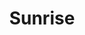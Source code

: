 ---
layout: product
product_id: 6628428906558
id: 6628428906558
title: Sunrise
body_html: >-
  <p>Handcrafted in Ottawa, Ontario.</p>

  <p>I originally made these prints for my apartment so I could proudly say that all the artwork in the place was original content. After moving to my new house and setting up my home office, they caused a lot of interest. So now you can have these in your home as well.</p>
vendor: Connell McCarthy
product_type: Posters, Prints, & Visual Artwork
created_at: 2021-07-27T17:02:08-04:00
handle: sunrise
updated_at: 2022-03-31T15:40:36-04:00
published_at: 2021-07-27T17:09:56-04:00
template_suffix: dark
status: active
published_scope: global
tags: abstract, Batch 05
admin_graphql_api_id: gid://shopify/Product/6628428906558
variants:
  - id: 39544989024318
    product_id: 6628428906558
    title: 8x10" / Black & White
    price: "45.00"
    sku: CM-DP-B5-02-XXS
    position: 1
    inventory_policy: continue
    compare_at_price: null
    fulfillment_service: manual
    inventory_management: shopify
    option1: 8x10"
    option2: Black & White
    option3: null
    created_at: 2021-07-27T17:02:08-04:00
    updated_at: 2022-02-07T16:11:01-05:00
    taxable: false
    barcode: null
    grams: 208
    image_id: 28624634282046
    weight: 0.208
    weight_unit: kg
    inventory_item_id: 41639416528958
    inventory_quantity: 100
    old_inventory_quantity: 100
    requires_shipping: true
    admin_graphql_api_id: gid://shopify/ProductVariant/39544989024318
  - id: 39544989057086
    product_id: 6628428906558
    title: 16x20" / Black & White
    price: "85.00"
    sku: CM-DP-B5-02-XS
    position: 2
    inventory_policy: continue
    compare_at_price: null
    fulfillment_service: manual
    inventory_management: shopify
    option1: 16x20"
    option2: Black & White
    option3: null
    created_at: 2021-07-27T17:02:08-04:00
    updated_at: 2022-02-07T16:11:02-05:00
    taxable: false
    barcode: null
    grams: 208
    image_id: 28624634282046
    weight: 0.208
    weight_unit: kg
    inventory_item_id: 41639416561726
    inventory_quantity: 100
    old_inventory_quantity: 100
    requires_shipping: true
    admin_graphql_api_id: gid://shopify/ProductVariant/39544989057086
  - id: 39544989089854
    product_id: 6628428906558
    title: 20x24" / Black & White
    price: "100.00"
    sku: CM-GP-B5-02-S
    position: 3
    inventory_policy: continue
    compare_at_price: null
    fulfillment_service: manual
    inventory_management: shopify
    option1: 20x24"
    option2: Black & White
    option3: null
    created_at: 2021-07-27T17:02:08-04:00
    updated_at: 2022-02-07T16:11:02-05:00
    taxable: false
    barcode: null
    grams: 208
    image_id: 28624634282046
    weight: 0.208
    weight_unit: kg
    inventory_item_id: 41639416594494
    inventory_quantity: 100
    old_inventory_quantity: 100
    requires_shipping: true
    admin_graphql_api_id: gid://shopify/ProductVariant/39544989089854
  - id: 39544989122622
    product_id: 6628428906558
    title: 24x30" / Black & White
    price: "120.00"
    sku: CM-GP-B5-02-M
    position: 4
    inventory_policy: continue
    compare_at_price: null
    fulfillment_service: manual
    inventory_management: shopify
    option1: 24x30"
    option2: Black & White
    option3: null
    created_at: 2021-07-27T17:02:08-04:00
    updated_at: 2022-02-07T16:11:01-05:00
    taxable: false
    barcode: null
    grams: 208
    image_id: 28624634282046
    weight: 0.208
    weight_unit: kg
    inventory_item_id: 41639416627262
    inventory_quantity: 100
    old_inventory_quantity: 100
    requires_shipping: true
    admin_graphql_api_id: gid://shopify/ProductVariant/39544989122622
  - id: 39544989155390
    product_id: 6628428906558
    title: 24x36" / Black & White
    price: "135.00"
    sku: CM-GP-B5-02-L
    position: 5
    inventory_policy: continue
    compare_at_price: null
    fulfillment_service: manual
    inventory_management: shopify
    option1: 24x36"
    option2: Black & White
    option3: null
    created_at: 2021-07-27T17:02:08-04:00
    updated_at: 2022-02-07T16:11:01-05:00
    taxable: false
    barcode: null
    grams: 208
    image_id: 28624634282046
    weight: 0.208
    weight_unit: kg
    inventory_item_id: 41639416660030
    inventory_quantity: 100
    old_inventory_quantity: 100
    requires_shipping: true
    admin_graphql_api_id: gid://shopify/ProductVariant/39544989155390
  - id: 39544989188158
    product_id: 6628428906558
    title: 30x36" / Black & White
    price: "190.00"
    sku: CM-GP-B5-02-XL
    position: 6
    inventory_policy: continue
    compare_at_price: null
    fulfillment_service: manual
    inventory_management: shopify
    option1: 30x36"
    option2: Black & White
    option3: null
    created_at: 2021-07-27T17:02:08-04:00
    updated_at: 2022-02-07T16:11:01-05:00
    taxable: false
    barcode: null
    grams: 208
    image_id: 28624634282046
    weight: 0.208
    weight_unit: kg
    inventory_item_id: 41639416692798
    inventory_quantity: 100
    old_inventory_quantity: 100
    requires_shipping: true
    admin_graphql_api_id: gid://shopify/ProductVariant/39544989188158
  - id: 39544989220926
    product_id: 6628428906558
    title: 30x40" / Black & White
    price: "195.00"
    sku: CM-GP-B5-02-XXL
    position: 7
    inventory_policy: continue
    compare_at_price: null
    fulfillment_service: manual
    inventory_management: shopify
    option1: 30x40"
    option2: Black & White
    option3: null
    created_at: 2021-07-27T17:02:08-04:00
    updated_at: 2022-02-07T16:11:01-05:00
    taxable: false
    barcode: null
    grams: 208
    image_id: 28624634282046
    weight: 0.208
    weight_unit: kg
    inventory_item_id: 41639416725566
    inventory_quantity: 100
    old_inventory_quantity: 100
    requires_shipping: true
    admin_graphql_api_id: gid://shopify/ProductVariant/39544989220926
options:
  - id: 8532503724094
    product_id: 6628428906558
    name: Size
    position: 1
    values:
      - 8x10"
      - 16x20"
      - 20x24"
      - 24x30"
      - 24x36"
      - 30x36"
      - 30x40"
  - id: 8532503756862
    product_id: 6628428906558
    name: Color
    position: 2
    values:
      - Black & White
images:
  - id: 28624634282046
    product_id: 6628428906558
    position: 1
    created_at: 2021-08-30T12:01:16-04:00
    updated_at: 2021-08-30T12:01:20-04:00
    alt: null
    width: 1000
    height: 1500
    src: https://cdn.shopify.com/s/files/1/1624/2355/products/Product-Image-Template---Dark-sunrise.jpg?v=1630339280
    variant_ids:
      - 39544989024318
      - 39544989057086
      - 39544989089854
      - 39544989122622
      - 39544989155390
      - 39544989188158
      - 39544989220926
    admin_graphql_api_id: gid://shopify/ProductImage/28624634282046
  - id: 28545166442558
    product_id: 6628428906558
    position: 2
    created_at: 2021-07-27T17:02:13-04:00
    updated_at: 2021-08-30T12:01:20-04:00
    alt: null
    width: 1440
    height: 1800
    src: https://cdn.shopify.com/s/files/1/1624/2355/products/DSC05434_fbb4e25f-653f-4f6b-a8d6-e78f777c662f.jpg?v=1630339280
    variant_ids: []
    admin_graphql_api_id: gid://shopify/ProductImage/28545166442558
  - id: 28545167949886
    product_id: 6628428906558
    position: 3
    created_at: 2021-07-27T17:05:35-04:00
    updated_at: 2021-08-30T12:01:20-04:00
    alt: null
    width: 2000
    height: 1800
    src: https://cdn.shopify.com/s/files/1/1624/2355/products/PAR_02_0001_f419f647-c908-44f0-aa4e-6f75bd99c2d9.png?v=1630339280
    variant_ids: []
    admin_graphql_api_id: gid://shopify/ProductImage/28545167949886
image:
  id: 28624634282046
  product_id: 6628428906558
  position: 1
  created_at: 2021-08-30T12:01:16-04:00
  updated_at: 2021-08-30T12:01:20-04:00
  alt: null
  width: 1000
  height: 1500
  src: https://cdn.shopify.com/s/files/1/1624/2355/products/Product-Image-Template---Dark-sunrise.jpg?v=1630339280
  variant_ids:
    - 39544989024318
    - 39544989057086
    - 39544989089854
    - 39544989122622
    - 39544989155390
    - 39544989188158
    - 39544989220926
  admin_graphql_api_id: gid://shopify/ProductImage/28624634282046

---